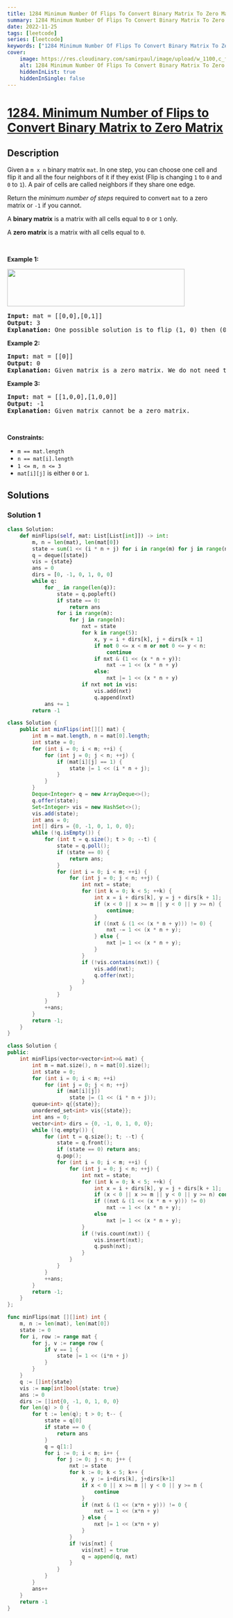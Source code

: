 ```yaml
---
title: 1284 Minimum Number Of Flips To Convert Binary Matrix To Zero Matrix
summary: 1284 Minimum Number Of Flips To Convert Binary Matrix To Zero Matrix LeetCode Solution Explained
date: 2022-11-25
tags: [leetcode]
series: [leetcode]
keywords: ["1284 Minimum Number Of Flips To Convert Binary Matrix To Zero Matrix LeetCode Solution Explained in all languages", "1284 Minimum Number Of Flips To Convert Binary Matrix To Zero Matrix", "LeetCode", "leetcode solution in Python3 C++ Java Go PHP Ruby Swift TypeScript Rust C# JavaScript C", "GeeksforGeeks", "InterviewBit", "Coding Ninjas", "HackerRank", "HackerEarth", "CodeChef", "TopCoder", "AlgoExpert", "freeCodeCamp", "Codeforces", "GitHub", "AtCoder", "Samir Paul"]
cover:
    image: https://res.cloudinary.com/samirpaul/image/upload/w_1100,c_fit,co_rgb:FFFFFF,l_text:Arial_75_bold:1284 Minimum Number Of Flips To Convert Binary Matrix To Zero Matrix - Solution Explained/problem-solving.webp
    alt: 1284 Minimum Number Of Flips To Convert Binary Matrix To Zero Matrix
    hiddenInList: true
    hiddenInSingle: false
---
```



# [1284. Minimum Number of Flips to Convert Binary Matrix to Zero Matrix](https://leetcode.com/problems/minimum-number-of-flips-to-convert-binary-matrix-to-zero-matrix)


## Description

<p>Given a <code>m x n</code> binary matrix <code>mat</code>. In one step, you can choose one cell and flip it and all the four neighbors of it if they exist (Flip is changing <code>1</code> to <code>0</code> and <code>0</code> to <code>1</code>). A pair of cells are called neighbors if they share one edge.</p>

<p>Return the <em>minimum number of steps</em> required to convert <code>mat</code> to a zero matrix or <code>-1</code> if you cannot.</p>

<p>A <strong>binary matrix</strong> is a matrix with all cells equal to <code>0</code> or <code>1</code> only.</p>

<p>A <strong>zero matrix</strong> is a matrix with all cells equal to <code>0</code>.</p>

<p>&nbsp;</p>
<p><strong class="example">Example 1:</strong></p>
<img alt="" src="https://spcdn.pages.dev/leetcode/problems/1284.Minimum%20Number%20of%20Flips%20to%20Convert%20Binary%20Matrix%20to%20Zero%20Matrix/images/matrix.png" style="width: 409px; height: 86px;" />
<pre>
<strong>Input:</strong> mat = [[0,0],[0,1]]
<strong>Output:</strong> 3
<strong>Explanation:</strong> One possible solution is to flip (1, 0) then (0, 1) and finally (1, 1) as shown.
</pre>

<p><strong class="example">Example 2:</strong></p>

<pre>
<strong>Input:</strong> mat = [[0]]
<strong>Output:</strong> 0
<strong>Explanation:</strong> Given matrix is a zero matrix. We do not need to change it.
</pre>

<p><strong class="example">Example 3:</strong></p>

<pre>
<strong>Input:</strong> mat = [[1,0,0],[1,0,0]]
<strong>Output:</strong> -1
<strong>Explanation:</strong> Given matrix cannot be a zero matrix.
</pre>

<p>&nbsp;</p>
<p><strong>Constraints:</strong></p>

<ul>
	<li><code>m == mat.length</code></li>
	<li><code>n == mat[i].length</code></li>
	<li><code>1 &lt;= m, n &lt;= 3</code></li>
	<li><code>mat[i][j]</code> is either <code>0</code> or <code>1</code>.</li>
</ul>

## Solutions

### Solution 1

<!-- tabs:start -->

```python
class Solution:
    def minFlips(self, mat: List[List[int]]) -> int:
        m, n = len(mat), len(mat[0])
        state = sum(1 << (i * n + j) for i in range(m) for j in range(n) if mat[i][j])
        q = deque([state])
        vis = {state}
        ans = 0
        dirs = [0, -1, 0, 1, 0, 0]
        while q:
            for _ in range(len(q)):
                state = q.popleft()
                if state == 0:
                    return ans
                for i in range(m):
                    for j in range(n):
                        nxt = state
                        for k in range(5):
                            x, y = i + dirs[k], j + dirs[k + 1]
                            if not 0 <= x < m or not 0 <= y < n:
                                continue
                            if nxt & (1 << (x * n + y)):
                                nxt -= 1 << (x * n + y)
                            else:
                                nxt |= 1 << (x * n + y)
                        if nxt not in vis:
                            vis.add(nxt)
                            q.append(nxt)
            ans += 1
        return -1
```

```java
class Solution {
    public int minFlips(int[][] mat) {
        int m = mat.length, n = mat[0].length;
        int state = 0;
        for (int i = 0; i < m; ++i) {
            for (int j = 0; j < n; ++j) {
                if (mat[i][j] == 1) {
                    state |= 1 << (i * n + j);
                }
            }
        }
        Deque<Integer> q = new ArrayDeque<>();
        q.offer(state);
        Set<Integer> vis = new HashSet<>();
        vis.add(state);
        int ans = 0;
        int[] dirs = {0, -1, 0, 1, 0, 0};
        while (!q.isEmpty()) {
            for (int t = q.size(); t > 0; --t) {
                state = q.poll();
                if (state == 0) {
                    return ans;
                }
                for (int i = 0; i < m; ++i) {
                    for (int j = 0; j < n; ++j) {
                        int nxt = state;
                        for (int k = 0; k < 5; ++k) {
                            int x = i + dirs[k], y = j + dirs[k + 1];
                            if (x < 0 || x >= m || y < 0 || y >= n) {
                                continue;
                            }
                            if ((nxt & (1 << (x * n + y))) != 0) {
                                nxt -= 1 << (x * n + y);
                            } else {
                                nxt |= 1 << (x * n + y);
                            }
                        }
                        if (!vis.contains(nxt)) {
                            vis.add(nxt);
                            q.offer(nxt);
                        }
                    }
                }
            }
            ++ans;
        }
        return -1;
    }
}
```

```cpp
class Solution {
public:
    int minFlips(vector<vector<int>>& mat) {
        int m = mat.size(), n = mat[0].size();
        int state = 0;
        for (int i = 0; i < m; ++i)
            for (int j = 0; j < n; ++j)
                if (mat[i][j])
                    state |= (1 << (i * n + j));
        queue<int> q{{state}};
        unordered_set<int> vis{{state}};
        int ans = 0;
        vector<int> dirs = {0, -1, 0, 1, 0, 0};
        while (!q.empty()) {
            for (int t = q.size(); t; --t) {
                state = q.front();
                if (state == 0) return ans;
                q.pop();
                for (int i = 0; i < m; ++i) {
                    for (int j = 0; j < n; ++j) {
                        int nxt = state;
                        for (int k = 0; k < 5; ++k) {
                            int x = i + dirs[k], y = j + dirs[k + 1];
                            if (x < 0 || x >= m || y < 0 || y >= n) continue;
                            if ((nxt & (1 << (x * n + y))) != 0)
                                nxt -= 1 << (x * n + y);
                            else
                                nxt |= 1 << (x * n + y);
                        }
                        if (!vis.count(nxt)) {
                            vis.insert(nxt);
                            q.push(nxt);
                        }
                    }
                }
            }
            ++ans;
        }
        return -1;
    }
};
```

```go
func minFlips(mat [][]int) int {
	m, n := len(mat), len(mat[0])
	state := 0
	for i, row := range mat {
		for j, v := range row {
			if v == 1 {
				state |= 1 << (i*n + j)
			}
		}
	}
	q := []int{state}
	vis := map[int]bool{state: true}
	ans := 0
	dirs := []int{0, -1, 0, 1, 0, 0}
	for len(q) > 0 {
		for t := len(q); t > 0; t-- {
			state = q[0]
			if state == 0 {
				return ans
			}
			q = q[1:]
			for i := 0; i < m; i++ {
				for j := 0; j < n; j++ {
					nxt := state
					for k := 0; k < 5; k++ {
						x, y := i+dirs[k], j+dirs[k+1]
						if x < 0 || x >= m || y < 0 || y >= n {
							continue
						}
						if (nxt & (1 << (x*n + y))) != 0 {
							nxt -= 1 << (x*n + y)
						} else {
							nxt |= 1 << (x*n + y)
						}
					}
					if !vis[nxt] {
						vis[nxt] = true
						q = append(q, nxt)
					}
				}
			}
		}
		ans++
	}
	return -1
}
```

<!-- tabs:end -->

<!-- end -->
